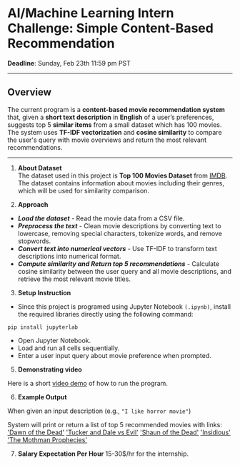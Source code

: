 # AI/Machine Learning Intern Challenge: Simple Content-Based Recommendation

**Deadline**: Sunday, Feb 23th 11:59 pm PST

---

## Overview

The current program is a **content-based movie recommendation system** that, given a **short text description** in **English** of a user’s preferences, suggests top 5 **similar items** from a small dataset which has 100 movies. The system uses **TF-IDF vectorization** and **cosine similarity** to compare the user's query with movie overviews and return the most relevant recommendations.

---

1. **About Dataset**  
The dataset used in this project is **Top 100 Movies Dataset** from [IMDB](https://www.imdb.com/list/ls053251213/). The dataset contains information about movies including their genres, which will be used for similarity comparison.

2. **Approach**  
- ***Load the dataset*** - Read the movie data from a CSV file.
- ***Preprocess the text*** - Clean movie descriptions by converting text to lowercase, removing special characters, tokenize words, and remove stopwords.
- ***Convert text into numerical vectors*** - Use TF-IDF to transform text descriptions into numerical format.
- ***Compute similarity and Return top 5 recommendations*** - Calculate cosine similarity between the user query and all movie descriptions, and retrieve the most relevant movie titles.

3. **Setup Instruction**  
- Since this project is programed using Jupyter Notebook ```(.ipynb)```, install the required libraries directly using the following command:

```pip install jupyterlab```

- Open Jupyter Notebook.
- Load and run all cells sequentially.
- Enter a user input query about movie preference when prompted.

5. **Demonstrating video** 

Here is a short [video demo](https://youtu.be/0F_FnaNtMWQ) of how to run the program. 

6. **Example Output**

When given an input description (e.g., `"I like horror movie"`)

System will print or return a list of top 5 recommended movies with links:
 ['Dawn of the Dead'](https://www.imdb.com/title/tt0363547/)
 ['Tucker and Dale vs Evil']('https://www.imdb.com/title/tt1465522/)
 ['Shaun of the Dead']('https://www.imdb.com/title/tt0365748/')
 ['Insidious']('https://www.imdb.com/title/tt1591095/)
 ['The Mothman Prophecies']('https://www.imdb.com/title/tt0265349/)


7. **Salary Expectation Per Hour**
15-30$/hr for the internship.
